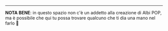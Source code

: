 <!--Questo è lo spazio per fare domande su AlboPOP-->



---

**NOTA BENE**: in questo spazio non c'è un addetto alla creazione di Albi POP, ma è possibile che qui tu possa trovare qualcuno che ti dia una mano nel farlo 🤞